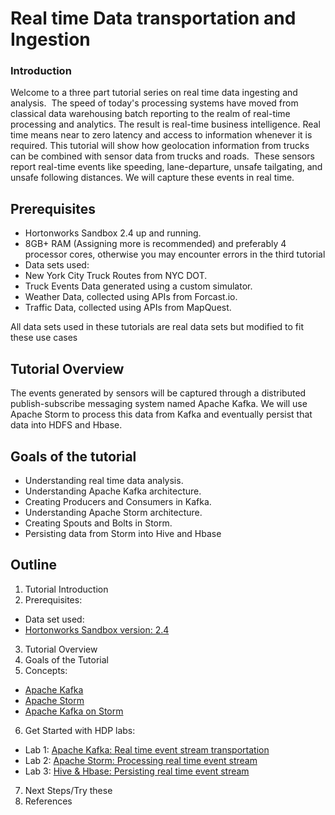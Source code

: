 # Real time Data transportation and Ingestion

### Introduction

Welcome to a three part tutorial series on real time data ingesting and analysis.  The speed of today's processing systems have moved from classical data warehousing batch reporting to the realm of real-time processing and analytics. The result is real-time business intelligence. Real time means near to zero latency and access to information whenever it is required. This tutorial will show how geolocation information from trucks can be combined with sensor data from trucks and roads.  These sensors report real-time events like speeding, lane-departure, unsafe tailgating, and unsafe following distances. We will capture these events in real time.

## Prerequisites

*   Hortonworks Sandbox 2.4 up and running.
*   8GB+ RAM (Assigning more is recommended) and preferably 4 processor cores, otherwise you may encounter errors in the third tutorial
*   Data sets used:
  *   New York City Truck Routes from NYC DOT.
  *   Truck Events Data generated using a custom simulator.
  *   Weather Data, collected using APIs from Forcast.io.
  *   Traffic Data, collected using APIs from MapQuest.

All data sets used in these tutorials are real data sets but modified to fit these use cases

## Tutorial Overview

The events generated by sensors will be captured through a distributed publish-subscribe messaging system named Apache Kafka. We will use Apache Storm to process this data from Kafka and eventually persist that data into HDFS and Hbase.

## Goals of the tutorial

*   Understanding real time data analysis.
*   Understanding Apache Kafka architecture.
*   Creating Producers and Consumers in Kafka.
*   Understanding Apache Storm architecture.
*   Creating Spouts and Bolts in Storm.
*   Persisting data from Storm into Hive and Hbase

## Outline

1.  Tutorial Introduction
2.  Prerequisites:
  -  Data set used:
  -  [Hortonworks Sandbox version: 2.4](http://hortonworks.com/products/hortonworks-sandbox/#install)
3.  Tutorial Overview
4.  Goals of the Tutorial
5.  Concepts:
  -  [Apache Kafka](rtep-concepts.md)
  -  [Apache Storm](rtep-concepts.md)
  -  [Apache Kafka on Storm](rtep-concepts.md)
6.  Get Started with HDP labs:
  - Lab 1: [Apache Kafka: Real time event stream transportation](rtep-1.md)
  - Lab 2: [Apache Storm: Processing real time event stream](rtep-2.md)
  - Lab 3: [Hive & Hbase: Persisting real time event stream](rtep-3.md)
7.  Next Steps/Try these
8.  References
